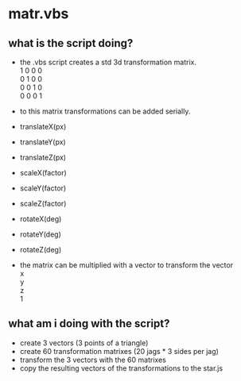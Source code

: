 # matr.vbs

## what is the script doing?

 - the .vbs script creates a std 3d transformation matrix.<br>
 1 0 0 0<br>
 0 1 0 0<br>
 0 0 1 0<br>
 0 0 0 1

 - to this matrix transformations can be added serially.
  - translateX(px) 
  - translateY(px)
  - translateZ(px)
  - scaleX(factor)
  - scaleY(factor)
  - scaleZ(factor)
  - rotateX(deg)
  - rotateY(deg)
  - rotateZ(deg)

 - the matrix can be multiplied with a vector to transform the vector<br>
 x<br>
 y<br>
 z<br>
 1<br>

## what am i doing with the script?

 - create 3 vectors (3 points of a triangle)
 - create 60 transformation matrixes (20 jags * 3 sides per jag)
 - transform the 3 vectors with the 60 matrixes
 - copy the resulting vectors of the transformations to the star.js 
